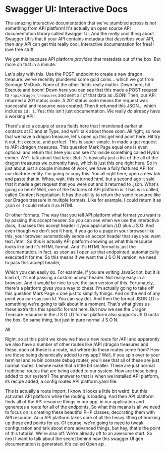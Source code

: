 # Swagger UI: Interactive Docs

The amazing interactive documentation that we've stumbled across is *not* something
from API platform! It's actually an open source API documentation library called
Swagger UI. And the *really* cool thing about Swagger UI is that if your API contains
metadata that *describes* your API, then *any* API can get this really cool,
interactive documentation for free! I love free stuff.

We get this because API platform *provides*  that metadata out of the box. But more
on that in a minute.

Let's play with this. Use the POST endpoint to create a new dragon treasure: we've
recently plundered some gold coins... which we got from Scrooge McDuck. None of the
other fields really matter. Down here, hit Execute and boom! Down here you can see
that this made a POST request to `/api/dragon_treasures` and sent all of that data as
JSON! Then, our API returned a 201 status code. A 201 status code means the request
was successful and resource was created. Then it returned this JSON... which includes
`id: 1`. Yes: this isn't just documentation. We really *do* already have a working
API!

There's also a couple of extra fields here that I mentioned earlier at contacts at ID
and at Type, and we'll talk about those soon. All right, so now that we have a dragon
treasure, let's open up this get end point here. Hit try it out, hit execute, and
perfect. This is super simple. In made a get request to /API /dragon_treasures. This
question Mark Page equal one is even optional and return this here you can see it's
inside something called Hydro ember. We'll talk about that later. But it's basically
just a list of the all of the dragon treasures we currently have, which is just this
one right here. So in just about just a couple minutes of work, we have a fully
featured API for our doctrine entity. I'm going to copy this. You all right here,
open a new tab and paste that in. Whoa, wait, this returned html, but a second ago it
said that it made a get request that you were out and it returned to .json. What's
going on here? Well, one of the features of API platform is it has is is called,
called Content Negotiation. It has the ability to return the same resource like our
Dragon treasure in multiple formats. Like for example, I could return it as .json or
it could return it as HTML

Or other formats. The way that you tell API platform what format you want is by
passing this accept header. So you can see when we use the interactive docs, it
passes this accept header it /you application /LD plus J S O. And even though we
don't see it here, if you go to a page in your browser like this, your browser
automatically sends an accept header that says you want text /html. So this is
actually API platform showing us what this resource looks like and it's HTML format.
And it's HTML format is just the documentation. In fact, as soon as I open up that
endpointed, automatically executed it for me. So this means if we want the J S O N
version, we need to pass this accept header,

Which you can easily do. For example, if you are writing JavaScript, but it is kind
of, it's not passing a custom accept header. Not really easy in a browser. And it
would be nice to see the jsun version of this. Fortunately, there's a platform gives
you a way to cheat. I'm actually going to take off this question Mark Page = one just
to simplify things. And on the end of any point you can say.json ld. You can say dot.
And then the format JSON LD is something we're going to talk about in a moment.
That's what gives us these extra this this specific format here. But now we see the
Dragon Treasure resource in the J S O LD format platform also supports JS O outta the
box. So same thing, but just in pure normal J S O N.

All

Right, so at this point we know we have a new route for /API and apparently we also
have a number of other routes like /API /dragon treasures and these, each of these is
a route, but where do those routes come from? How are those being dynamically added
to my app? Well, if you spin over to your terminal and re bin console debug router,
you'll see that all of these are just normal routes. Lemme make that a little bit
smaller. These are just normal traditional routes that are being added to our system.
How are these being added to our system? The answer to that is when we installed API
platform, its recipe added, a config routes API platform.yaml file.

This is actually a route import. I know it looks a little bit weird, but this
activates API platform while the routing is loading. And then API platform finds all
of the API resource things in our app, in our application and generates a route for
all of the endpoints. So what this means is all we need to focus on is creating these
beautiful PHP classes, decorating them with API resource. An a API platform takes
care of all the heavy lifting of hooking up those end points for us. Of course, we're
going to need to tweak configuration and talk about more advanced things, but hey,
that's the point of this tutorial. We're also off. We're already off to an awesome
start. So next I want to talk about the secret behind how this swagger UI gen
documentation is generated. It's called Open api.
